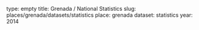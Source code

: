 type: empty
title: Grenada / National Statistics
slug: places/grenada/datasets/statistics
place: grenada
dataset: statistics
year: 2014
